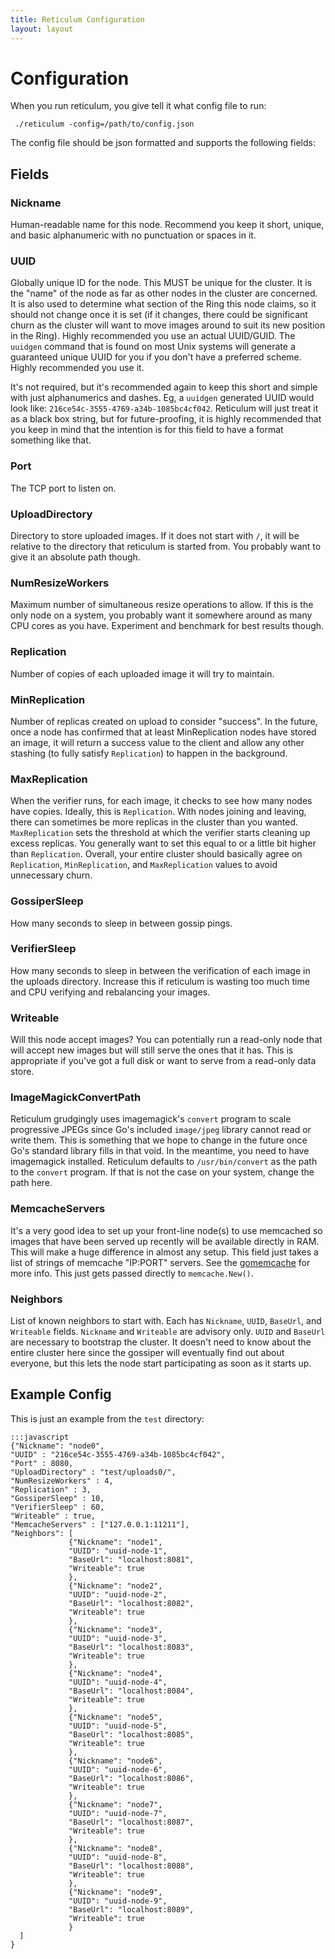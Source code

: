 ```yaml
---
title: Reticulum Configuration
layout: layout
---
```


# Configuration

When you run reticulum, you give tell it what config file to run:

     ./reticulum -config=/path/to/config.json

The config file should be json formatted and supports the following
fields:

## Fields

### Nickname

Human-readable name for this node. Recommend you keep it short,
unique, and basic alphanumeric with no punctuation or spaces in it.

### UUID

Globally unique ID for the node. This MUST be unique for the
cluster. It is the "name" of the node as far as other nodes in the
cluster are concerned. It is also used to determine what section of
the Ring this node claims, so it should not change once it is set (if
it changes, there could be significant churn as the cluster will want
to move images around to suit its new position in the Ring). Highly
recommended you use an actual UUID/GUID. The `uuidgen` command that is
found on most Unix systems will generate a guaranteed unique UUID for
you if you don't have a preferred scheme. Highly recommended you use
it. 

It's not required, but it's recommended again to keep this short and
simple with just alphanumerics and dashes. Eg, a `uuidgen` generated
UUID would look like:
`216ce54c-3555-4769-a34b-1085bc4cf042`. Reticulum will just treat it
as a black box string, but for future-proofing, it is highly
recommended that you keep in mind that the intention is for this field
to have a format something like that.

### Port

The TCP port to listen on. 

### UploadDirectory

Directory to store uploaded images. If it does not start with `/`, it
will be relative to the directory that reticulum is started from. You
probably want to give it an absolute path though.

### NumResizeWorkers

Maximum number of simultaneous resize operations to allow. If this is
the only node on a system, you probably want it somewhere around as
many CPU cores as you have. Experiment and benchmark for best results
though. 

### Replication

Number of copies of each uploaded image it will try to maintain. 

### MinReplication

Number of replicas created on upload to consider "success". In the
future, once a node has confirmed that at least MinReplication nodes
have stored an image, it will return a success value to the client and
allow any other stashing (to fully satisfy `Replication`) to happen in
the background.

### MaxReplication

When the verifier runs, for each image, it checks to see how many
nodes have copies. Ideally, this is `Replication`. With nodes joining
and leaving, there can sometimes be more replicas in the cluster than
you wanted. `MaxReplication` sets the threshold at which the verifier
starts cleaning up excess replicas. You generally want to set this
equal to or a little bit higher than `Replication`. Overall, your
entire cluster should basically agree on `Replication`,
`MinReplication`, and `MaxReplication` values to avoid unnecessary
churn. 

### GossiperSleep

How many seconds to sleep in between gossip pings. 

### VerifierSleep

How many seconds to sleep in between the verification of each image in
the uploads directory. Increase this if reticulum is wasting too much
time and CPU verifying and rebalancing your images.

### Writeable

Will this node accept images? You can potentially run a read-only node
that will accept new images but will still serve the ones that it
has. This is appropriate if you've got a full disk or want to serve
from a read-only data store. 

### ImageMagickConvertPath

Reticulum grudgingly uses imagemagick's `convert` program to scale
progressive JPEGs since Go's included `image/jpeg` library cannot read
or write them. This is something that we hope to change in the future
once Go's standard library fills in that void. In the meantime, you
need to have imagemagick installed. Reticulum defaults to
`/usr/bin/convert` as the path to the `convert` program. If that is
not the case on your system, change the path here.

### MemcacheServers

It's a very good idea to set up your front-line node(s) to use
memcached so images that have been served up recently will be
available directly in RAM. This will make a huge difference in almost
any setup. This field just takes a list of strings of memcache
"IP:PORT" servers. See the
[gomemcache](https://github.com/bradfitz/gomemcache/) for more
info. This just gets passed directly to `memcache.New()`. 

### Neighbors

List of known neighbors to start with. Each has `Nickname`, `UUID`,
`BaseUrl`, and `Writeable` fields. `Nickname` and `Writeable` are
advisory only. `UUID` and `BaseUrl` are necessary to bootstrap the
cluster. It doesn't need to know about the entire cluster here since
the gossiper will eventually find out about everyone, but this lets
the node start participating as soon as it starts up. 

## Example Config

This is just an example from the `test` directory:

    :::javascript
    {"Nickname": "node0",
    "UUID" : "216ce54c-3555-4769-a34b-1085bc4cf042",
    "Port" : 8080,
    "UploadDirectory" : "test/uploads0/",
    "NumResizeWorkers" : 4,
    "Replication" : 3,
    "GossiperSleep" : 10,
    "VerifierSleep" : 60,
    "Writeable" : true,
    "MemcacheServers" : ["127.0.0.1:11211"],
    "Neighbors": [
                 {"Nickname": "node1",
                 "UUID": "uuid-node-1",
                 "BaseUrl": "localhost:8081",
                 "Writeable": true
                 },
                 {"Nickname": "node2",
                 "UUID": "uuid-node-2",
                 "BaseUrl": "localhost:8082",
                 "Writeable": true
                 },
                 {"Nickname": "node3",
                 "UUID": "uuid-node-3",
                 "BaseUrl": "localhost:8083",
                 "Writeable": true
                 },
                 {"Nickname": "node4",
                 "UUID": "uuid-node-4",
                 "BaseUrl": "localhost:8084",
                 "Writeable": true
                 },
                 {"Nickname": "node5",
                 "UUID": "uuid-node-5",
                 "BaseUrl": "localhost:8085",
                 "Writeable": true
                 },
                 {"Nickname": "node6",
                 "UUID": "uuid-node-6",
                 "BaseUrl": "localhost:8086",
                 "Writeable": true
                 },
                 {"Nickname": "node7",
                 "UUID": "uuid-node-7",
                 "BaseUrl": "localhost:8087",
                 "Writeable": true
                 },
                 {"Nickname": "node8",
                 "UUID": "uuid-node-8",
                 "BaseUrl": "localhost:8088",
                 "Writeable": true
                 },
                 {"Nickname": "node9",
                 "UUID": "uuid-node-9",
                 "BaseUrl": "localhost:8089",
                 "Writeable": true
                 }
      ]
    }
